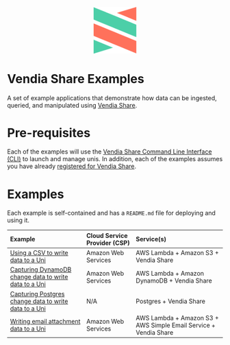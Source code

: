 <p align="center">
  <a href="https://vendia.net/">
    <img src="https://raw.githubusercontent.com/vendia/examples/main/vendia-logo.png" alt="vendia logo" width="100px">
  </a>
</p>

# Vendia Share Examples

A set of example applications that demonstrate how data can be ingested, queried, and manipulated using [Vendia Share](https://vendia.net/docs/share).

# Pre-requisites

Each of the examples will use the [Vendia Share Command Line Interface (CLI)](https://vendia.net/docs/share/cli) to launch and manage unis.  In addition, each of the examples assumes you have already [registered for Vendia Share](https://share.vendia.net/signup).

# Examples

Each example is self-contained and has a `README.md` file for deploying and using it.

| Example | Cloud Service Provider (CSP) | Service(s) |
|:---------|:--------|:--------|
| [Using a CSV to write data to a Uni](./csv-to-share) | Amazon Web Services | AWS Lambda + Amazon S3 + Vendia Share |
| [Capturing DynamoDB change data to write data to a Uni](./dynamo-to-share) | Amazon Web Services | AWS Lambda + Amazon DynamoDB + Vendia Share |
| [Capturing Postgres change data to write data to a Uni](./postgres-to-share) | N/A | Postgres + Vendia Share |
| [Writing email attachment data to a Uni](./email-to-share) | Amazon Web Services | AWS Lambda + Amazon S3 + AWS Simple Email Service + Vendia Share |

